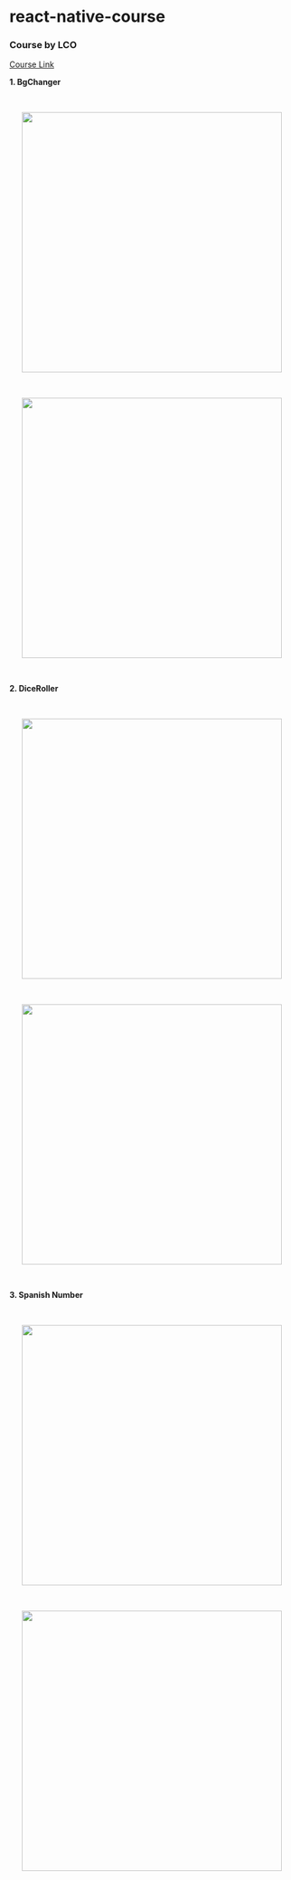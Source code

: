 # react-native-course
### Course by LCO
[Course Link](https://courses.learncodeonline.in/learn/home/Complete-React-Native-Mobile-App-developer)

**1. BgChanger**

<br>
<p align="center">
  <img width="460"  src="./Images/bgChanger1.png">
</p>
<br>
<p align="center">
  <img width="460"  src="./Images/bgChanger1.png">
</p>

<br>

**2. DiceRoller**

<br>
<p align="center">
  <img width="460"  src="./Images/diceRoller1.png">
</p>
<br>
<p align="center">
  <img width="460"  src="./Images/diceRoller1.png">
</p>


<br>

**3. Spanish Number**

<br>
<p align="center">
  <img width="460"  src="./Images/spanishNumber1.png">
</p>
<br>
<p align="center">
  <img width="460"  src="./Images/spanishNumber2.png">
</p>
<br>
